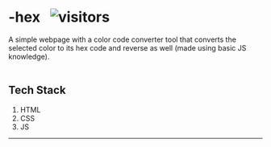 # -hex &nbsp; ![visitors](https://visitor-badge.glitch.me/badge?page_id=code-chaser.typit)
A simple webpage with a color code converter tool that converts the selected color to its hex code and reverse as well (made using basic JS knowledge).
<br><br>
## Tech Stack
1. HTML
2. CSS
3. JS
___
